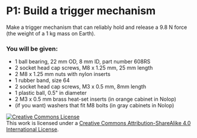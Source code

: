 <!--

--------------------------------------------------------- HEY, YOU FOUND THE OLD PROJECT DESCRIPTIONS FROM 2020! THESE ARE NOT THE SAME AS WHAT WE WILL DO IN 2022! We might repeat a couple, but don't rely on that for any major life decisions. ---------------------------------------------------------

# P6: New world, new problems

The requirements for prosperous life on our planet have changed with the arrival of COVID-19\. One of our responsibilities as engineers is to identify and explore emergent problem spaces. With COVID-19, some of the new problems are obvious-- we need more masks that can filter out virus particles and ventilators that can help the sick breathe. Some of the new problems are less obvious, relating to longer term changes to our behavior as a society. For example, shared transportation (cars, buses, trains) may change dramatically.

Design a mechanical or electro-mechanical system with the following characteristics:

1.  it addresses a new problem brought on by COVID-19, and
2.  it can plausibly be fabricated and sold in the likely economic climate.

Instead of our usual process of prototyping and iterative fabrication, we'll have slightly different milestones; the deadlines are listed at the bottom.

For the first stage, you should generate no fewer than 20 ideas. "What, 20 ideas! That's madness!" you yell at the ceiling. But no, it is important. When you generate surplus ideas, you force yourselves to go beyond your initial conception of the problem space. Some of the ideas will be useless, but a useless idea can often lead the way to a fruitful one. Please post your list of 20 ideas as a numbered list on the [#inventive-design](https://nolop.slack.com/app_redirect?channel=inventive-design) Slack channel. Each idea should have as short a description as possible while still being comprehensible. Once the ideas are posted, please give 6 of your peers feedback in the comments.

For the second stage, narrow down to one idea that you would like to pursue. You do not have to post anything or notify anyone about your selection, but you should really decide, or you won't have time for the next stage.

For the third stage, post on the [#inventive-design](https://nolop.slack.com/app_redirect?channel=inventive-design) Slack channel a list of 3-5 design requirements for your device. They should generally be quantifiable metrics, though normative characteristics (like, "the machine should be bright colored") are okay for non-quantifiable features. Let me add that this might _seem_ like a bunch of malarkey, it is repeatedly the case that omitted or erroneous design requirements are the eternal nemesis of new designs. Like, that's nice that you want to make a mask to filter out viruses-- how fine does your filter need to be so you're not just trying to stop water with a net? There can be no magic solutions here.

The fourth stage is conventional: make a CAD model and post it to the [#inventive-design](https://nolop.slack.com/app_redirect?channel=inventive-design) Slack channel. Once the ideas are posted, please give 6 of your peers feedback in the comments.

The last stage is mostly conventional: revise your CAD model, repost, and please give feedback to your peers. As part of your final design, please estimate the cost of fabrication of your device.

### Milestones

P6 twenty ideas: Tuesday, April 7, by noon.

P6 one idea: Thursday, April 9, by noon.

P6 requirements: Tuesday, April 14, by noon.

P6 design review: Thursday, April 16, by noon.

P6 final design: Thursday, April 23, by noon.

# P5: Element of a 22-piece kinetic art installation

Build a 11" x 16" panel that has the following characteristics:

1.  it is largely translucent,
2.  it has a timing sprocket in the lower left corner that, when slowly rotated with a torque of less than 10 oz-in, makes its appearance change through purely mechanical means,
3.  it has no words, logos, or other explicit messages, and
4.  it is generally respectful of the workspace around it, i.e. no irritating bells or oozing liquids.

The panels, if you assent, will be installed in the 11" x 16" panes of the windows of the Nolop red zone that face the SEC patio. Each panel will be driven by a stepper motor. The motors will slowly rotate, turning on at dusk and turning off at midnight. Passersby will be entranced by the luminous wonder you have created.

### You will be given:

*   1 GT2 timing belt pulley with a 5 mm bore
*   [1 flange coupler with a 5 mm bore](https://www.amazon.com/Coupling-Support-Hardness-Fittings-Connector/dp/B07L1FMBBC/)
*   as much 5 mm stainless steel rod as you need, within reason

The exact dimensions and more subtle mechanical details will be more thoroughly specified by Tuesday, March 10.

P5 design review: Tuesday, March 10, at the start of class.

P5 proto: Tuesday, March 24, at the start of class.

P5 final: Tuesday, March 31, at the start of class.

# P4: Gravity-powered record player

With your partner, build a gravity-powered record player. It should be able to play a 7" diameter record for 4.5 minutes at 45 RPM. If you decide you need a horn to amplify the sound, **do not 3D print one**. Instead, use folded sheet metal, cardboard, or the like. You might make a trigger mechanism that would start the record playing.

### You will be given:

*   1 vinyl record
*   4 or 5 steel needles
*   As many bricks as you request, within reason

P4 design calculations: Thursday, February 13, at the start of class.

P4 design review: Tuesday, February 18, at the start of class.

P4 proto: Tuesday, February 25, at the start of class. The record should spin under gravity power by this date.

P4 final: Tuesday, March 3, at the start of class.

# P3: Folded mask or costume

Make a 3D folded mask or costume. It need not be laser-cut, but you must make a CAD model that shows the mask or costume in its folded and unfolded states. It should not be traced from an existing design of picture (unless you also drew the picture). It can cover just your face, or your whole head, but it should be 3 dimensional. It can be made of anything that folds: chipboard, thick paper, thin sheet metal, or anything else you can get. Ancillary decorations, like mustaches, are okay, but the core of the mask should be folded. It should be secured to your head somehow, so you can actually wear it.

One more requirement: **You must make (and retain or document) three prototypes.**

You will be given: nothing, but if you want thin aluminum sheet, we can get it by Friday.

Project due: Tuesday, February 11, at the start of class. Please email me a screenshot of your CAD model in folded and unfolded states by that time.

# P2: Hidden mechanism box for kids

Make a mechanism in a box that connects two opposing rods and survives exploration by kids. It should have the properties listed below.

*   When you push rod A into the box, rod B moves into the box in a symmetrical fashion. When you pull A out, B emerges too.
*   Rods A and B cannot be removed
*   The top and sides of the box are opaque, hiding the mechanism. The top should not have fasteners if those fasteners would reveal the nature of the mechanism.
*   The bottom is transparent, or in some way reveals the nature of the mechanism.
*   The mechanism should be durable when exposed to kids.
*   The mechanism should have a satisfying feel-- this might mean detents, no rattling, or smooth motion, but it depends on the mechanism.

You will be given: 2 maple dowels, 3/8" in diameter and 8" long.

Prototype due: Tuesday, January 28, at the start of class. The prototype should test the mechanism, but need not be sealed up.

Project due: Tuesday, February 4, at the start of class.
-->

# P1: Build a trigger mechanism

Make a trigger mechanism that can reliably hold and release a 9.8 N force (the weight of a 1 kg mass on Earth).

### You will be given:

*   1 ball bearing, 22 mm OD, 8 mm ID, part number 608RS
*   2 socket head cap screws, M8 x 1.25 mm, 25 mm length
*   2 M8 x 1.25 mm nuts with nylon inserts
*   1 rubber band, size 64
*   2 socket head cap screws, M3 x 0.5 mm, 8mm length
*   1 plastic ball, 0.5" in diameter
*   2 M3 x 0.5 mm brass heat-set inserts (in orange cabinet in Nolop)
*   (if you want) washers that fit M8 bolts (in gray cabinets in Nolop)

[![Creative Commons License](https://i.creativecommons.org/l/by-sa/4.0/88x31.png)](http://creativecommons.org/licenses/by-sa/4.0/)  
This work is licensed under a [Creative Commons Attribution-ShareAlike 4.0 International License](http://creativecommons.org/licenses/by-sa/4.0/).
